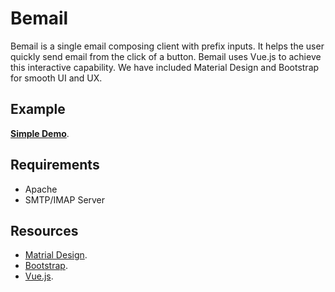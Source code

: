 # Bemail
Bemail is a single email composing client with prefix inputs. It helps the user quickly send email from the click of a button. Bemail uses Vue.js to achieve this interactive capability. We have included Material Design and Bootstrap for smooth UI and UX.

## Example 
[**Simple Demo**](https://farhadsaadatpei.github.io/Bemail/).

## Requirements
- Apache
- SMTP/IMAP Server

## Resources
- [Matrial Design](https://material.io/).
- [Bootstrap](https://getbootstrap.com/).
- [Vue.js](https://vuejs.org/).
